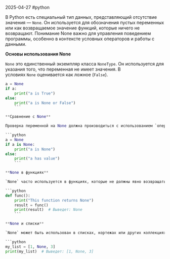 2025-04-27
#python 


В Python есть специальный тип данных, представляющий отсутствие значения — `None`. Он используется для обозначения пустых переменных или как возвращаемое значение функций, которые ничего не возвращают. Понимание None важно для управления поведением программы, особенно в контексте условных операторов и работы с данными.

**Основы использования None**

`None` это единственный экземпляр класса `NoneType`. Он используется для указания того, что переменная не имеет значения. В условиях `None` оценивается как ложное (`False`).

```python
a = None 
if a:     
	print("a is True") 
else:     
	print("a is None or False")
	```

**Сравнение с None**

Проверка переменной на None должна производиться с использованием `оператора is`, а не ==. Оператор `is` проверяет идентичность, не равенство значений.

```python
a = None 
if a is None:     
	print("a is None") 
else:     
	print("a has value")
	```

**None в функциях**

`None` часто используется в функциях, которые не должны явно возвращать значение. Если функция не возвращает значение, она неявно возвращает `None`.

```python
def func():     
	print("This function returns None")  
	result = func() 
	print(result)  # Выведет: None
	```

**None и списки**

`None` может быть использован в списках, кортежах или других коллекциях для указания отсутствия элемента на определенной позиции.

```python
my_list = [1, None, 3] 
print(my_list)  # Выведет: [1, None, 3]
```

